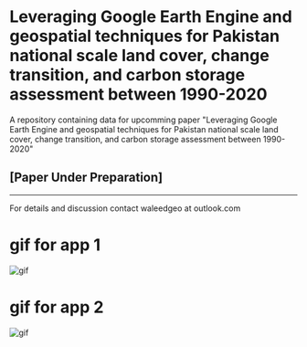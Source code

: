# Leveraging Google Earth Engine and geospatial techniques for Pakistan national scale land cover, change transition, and carbon storage assessment between 1990-2020

A repository containing data for upcomming paper "Leveraging Google Earth Engine and geospatial techniques for Pakistan national scale land cover, change transition, and carbon storage assessment between 1990-2020"

## [Paper Under Preparation]

---
For details and discussion contact waleedgeo at outlook.com




# gif for app 1

![gif](https://imgur.com/azb1v8H.gif)



# gif for app 2
![gif](https://imgur.com/MLKKDcV.gif)